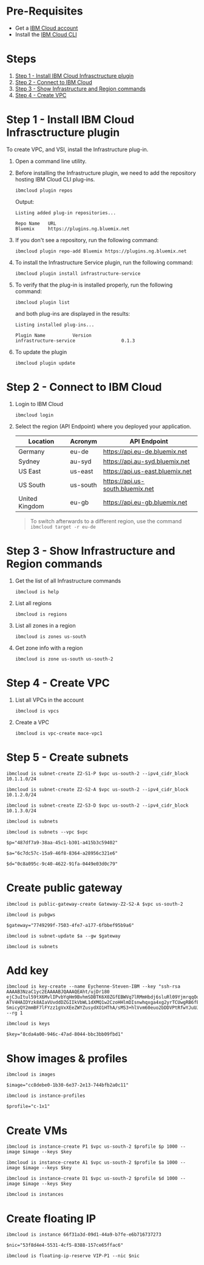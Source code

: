 
# Pre-Requisites

+ Get a [IBM Cloud account](https://bluemix.net)
+ Install the [IBM Cloud CLI](https://console.bluemix.net/docs/cli/reference/ibmcloud/download_cli.html#install_use)


# Steps

1. [Step 1 - Install IBM Cloud Infrasctructure plugin](#step-1---install-ibm-cloud-infrastructure-plugin)
1. [Step 2 - Connect to IBM Cloud](#step-2---connect-to-ibm-cloud)
1. [Step 3 - Show Infrastructure and Region commands](#step-3---show-infrastructure-and-region-commands)
1. [Step 4 - Create VPC](#step-2---create-vpc)


# Step 1 - Install IBM Cloud Infrasctructure plugin

To create VPC, and VSI, install the Infrastructure plug-in.

1. Open a command line utility.

1. Before installing the Infrastructure plugin, we need to add the repository hosting IBM Cloud CLI plug-ins.
    ```
    ibmcloud plugin repos
    ```
    Output:
    ```
    Listing added plug-in repositories...

    Repo Name   URL
    Bluemix     https://plugins.ng.bluemix.net
    ```

1. If you don't see a repository, run the following command:
    ```
    ibmcloud plugin repo-add Bluemix https://plugins.ng.bluemix.net
    ```

1. To install the Infrastructure Service plugin, run the following command:
    ```
   ibmcloud plugin install infrastructure-service
    ```

1. To verify that the plug-in is installed properly, run the following command:
    ```
    ibmcloud plugin list
    ```
    and both plug-ins are displayed in the results:
    ```
    Listing installed plug-ins...

    Plugin Name          Version
    infrastructure-service                 0.1.3
    ```

1. To update the plugin
    ```
    ibmcloud plugin update
    ```


# Step 2 - Connect to IBM Cloud

1. Login to IBM Cloud
    ```
    ibmcloud login
    ```

1. Select the region (API Endpoint) where you deployed your application.

    | Location | Acronym | API Endpoint |
    | ----- | ----------- | ----------- |
    |Germany|eu-de|https://api.eu-de.bluemix.net|
    |Sydney|au-syd|https://api.au-syd.bluemix.net|
    |US East|us-east|https://api.us-east.bluemix.net|
    |US South|us-south|https://api.us-south.bluemix.net|
    |United Kingdom|eu-gb|https://api.eu-gb.bluemix.net|

    >  To switch afterwards to a different region, use the command `ibmcloud target -r eu-de`


 
# Step 3 - Show Infrastructure and Region commands

1. Get the list of all Infrastructure commands
    ```
    ibmcloud is help
    ```

1. List all regions
    ```
    ibmcloud is regions
    ```

1. List all zones in a region
    ```
    ibmcloud is zones us-south
    ```

1. Get zone info with a region
    ```
    ibmcloud is zone us-south us-south-2
    ```


# Step 4 - Create VPC

1. List all VPCs in the account
    ```
    ibmcloud is vpcs
    ```

1. Create a VPC
    ```
    ibmcloud is vpc-create mace-vpc1
    ```

 
# Step 5 - Create subnets
```
ibmcloud is subnet-create Z2-S1-P $vpc us-south-2 --ipv4_cidr_block 10.1.1.0/24
```
```
ibmcloud is subnet-create Z2-S2-A $vpc us-south-2 --ipv4_cidr_block 10.1.2.0/24
```
```
ibmcloud is subnet-create Z2-S3-D $vpc us-south-2 --ipv4_cidr_block 10.1.3.0/24
```
```
ibmcloud is subnets
```
```
ibmcloud is subnets --vpc $vpc
```
```
$p="487df7a9-38aa-45c1-b301-a415b3c59402"
```
```
$a="6c7dc57c-15a9-46f8-8364-a28956c321e6"
```
```
$d="0c8a095c-9c40-4622-91fa-0449e03d0c79"
```
 
# Create public gateway
```
ibmcloud is public-gateway-create Gateway-Z2-S2-A $vpc us-south-2
```
```
ibmcloud is pubgws
```
```
$gateway="7749299f-7503-4fe7-a177-6fbbef95b9a6"
```
```
ibmcloud is subnet-update $a --gw $gateway
```
```
ibmcloud is subnets
```
 
# Add key
```
ibmcloud is key-create --name Eychenne-Steven-IBM --key "ssh-rsa AAAAB3NzaC1yc2EAAAABJQAAAQEAht/ujDr180
ejC3uItul59tX6MvlIPvbYqHm9BvhmSDBTK6X0ZGfEBWVq7lRMmHbdj6sluRl09YjmrqqOo5em73wn46OGSWivuDilAKO5MBsgNEtdavaDNAhUZj7MVgpRm6
ATV4HAIDYzk8AIaVUvddDZGIIkVbWL1dXMQ1w2CzoHHlmDIsnwhqxga4xg2yrTCUwgRB6fBTw8T9w8YGH8xNp2V1lVpgph54WHKfgeilPIScxsjLX/6J3qiU
SmicyQY2mmBF7lFYzz1gVxXEeZWYZusydXO1HThA/sMS3+hlVvm60euo2bDDVPtRfwYJuUJFI0zCR4eORYF6i0+pvPzQ==" --rg 1
```
```
ibmcloud is keys
```
```
$key="8cda4a00-946c-47ad-8044-bbc3bb09fbd1"
```
 
# Show images & profiles
```
ibmcloud is images
```
```
$image="cc8debe0-1b30-6e37-2e13-744bfb2a0c11"
```
```
ibmcloud is instance-profiles
```
```
$profile="c-1x1"
```
 
# Create VMs
```
ibmcloud is instance-create P1 $vpc us-south-2 $profile $p 1000 --image $image --keys $key
```
```
ibmcloud is instance-create A1 $vpc us-south-2 $profile $a 1000 --image $image --keys $key
```
```
ibmcloud is instance-create D1 $vpc us-south-2 $profile $d 1000 --image $image --keys $key
```
```
ibmcloud is instances
```
 
# Create floating IP
```
ibmcloud is instance 66f31a3d-09d1-44a9-b7fe-e6b716737273
```
```
$nic="53f8d4e4-5531-4cf5-8388-157ce65ffac6"
```
```
ibmcloud is floating-ip-reserve VIP-P1 --nic $nic
```